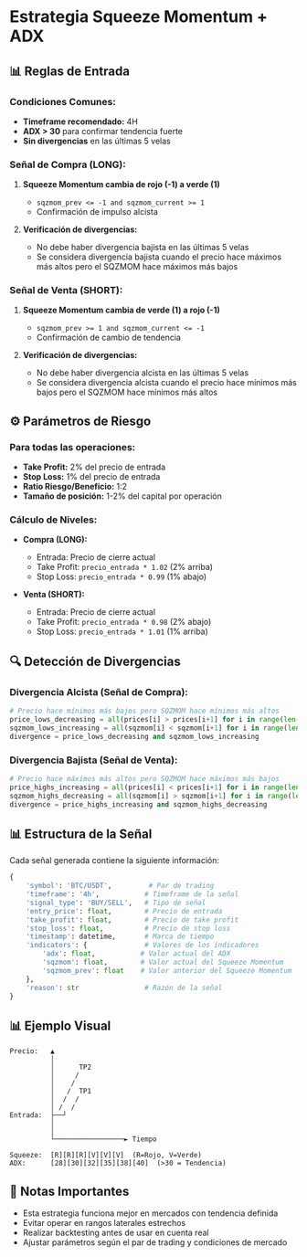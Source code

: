 # Estrategia Squeeze Momentum + ADX

## 📊 Reglas de Entrada

### Condiciones Comunes:
- **Timeframe recomendado:** 4H
- **ADX > 30** para confirmar tendencia fuerte
- **Sin divergencias** en las últimas 5 velas

### Señal de Compra (LONG):
1. **Squeeze Momentum cambia de rojo (-1) a verde (1)**
   - `sqzmom_prev <= -1 and sqzmom_current >= 1`
   - Confirmación de impulso alcista

2. **Verificación de divergencias:**
   - No debe haber divergencia bajista en las últimas 5 velas
   - Se considera divergencia bajista cuando el precio hace máximos más altos pero el SQZMOM hace máximos más bajos

### Señal de Venta (SHORT):
1. **Squeeze Momentum cambia de verde (1) a rojo (-1)**
   - `sqzmom_prev >= 1 and sqzmom_current <= -1`
   - Confirmación de cambio de tendencia

2. **Verificación de divergencias:**
   - No debe haber divergencia alcista en las últimas 5 velas
   - Se considera divergencia alcista cuando el precio hace mínimos más bajos pero el SQZMOM hace mínimos más altos

## ⚙️ Parámetros de Riesgo

### Para todas las operaciones:
- **Take Profit:** 2% del precio de entrada
- **Stop Loss:** 1% del precio de entrada
- **Ratio Riesgo/Beneficio:** 1:2
- **Tamaño de posición:** 1-2% del capital por operación

### Cálculo de Niveles:
- **Compra (LONG):**
  - Entrada: Precio de cierre actual
  - Take Profit: `precio_entrada * 1.02` (2% arriba)
  - Stop Loss: `precio_entrada * 0.99` (1% abajo)

- **Venta (SHORT):**
  - Entrada: Precio de cierre actual
  - Take Profit: `precio_entrada * 0.98` (2% abajo)
  - Stop Loss: `precio_entrada * 1.01` (1% arriba)

## 🔍 Detección de Divergencias

### Divergencia Alcista (Señal de Compra):
```python
# Precio hace mínimos más bajos pero SQZMOM hace mínimos más altos
price_lows_decreasing = all(prices[i] > prices[i+1] for i in range(len(prices)-1))
sqzmom_lows_increasing = all(sqzmom[i] < sqzmom[i+1] for i in range(len(sqzmom)-1))
divergence = price_lows_decreasing and sqzmom_lows_increasing
```

### Divergencia Bajista (Señal de Venta):
```python
# Precio hace máximos más altos pero SQZMOM hace máximos más bajos
price_highs_increasing = all(prices[i] < prices[i+1] for i in range(len(prices)-1))
sqzmom_highs_decreasing = all(sqzmom[i] > sqzmom[i+1] for i in range(len(sqzmom)-1))
divergence = price_highs_increasing and sqzmom_highs_decreasing
```

## 📊 Estructura de la Señal

Cada señal generada contiene la siguiente información:

```python
{
    'symbol': 'BTC/USDT',         # Par de trading
    'timeframe': '4h',           # Timeframe de la señal
    'signal_type': 'BUY/SELL',   # Tipo de señal
    'entry_price': float,        # Precio de entrada
    'take_profit': float,        # Precio de take profit
    'stop_loss': float,          # Precio de stop loss
    'timestamp': datetime,       # Marca de tiempo
    'indicators': {              # Valores de los indicadores
        'adx': float,           # Valor actual del ADX
        'sqzmom': float,        # Valor actual del Squeeze Momentum
        'sqzmom_prev': float    # Valor anterior del Squeeze Momentum
    },
    'reason': str                # Razón de la señal
}
```

## 📊 Ejemplo Visual

```
Precio:   ▲
          │
          │      TP2
          │     /
          │    /
          │   /  TP1
          │  /  /
          │ /  /
Entrada:  ├──┘
          │
          │
          └─────────────────► Tiempo

Squeeze:  [R][R][R][V][V][V]  (R=Rojo, V=Verde)
ADX:      [28][30][32][35][38][40]  (>30 = Tendencia)
```

## 📝 Notas Importantes
- Esta estrategia funciona mejor en mercados con tendencia definida
- Evitar operar en rangos laterales estrechos
- Realizar backtesting antes de usar en cuenta real
- Ajustar parámetros según el par de trading y condiciones de mercado
